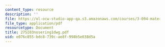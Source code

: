 ```yaml
---
content_type: resource
description: ''
file: https://ol-ocw-studio-app-qa.s3.amazonaws.com/courses/3-094-materials-in-human-experience-spring-2004/e076c855bdc8739cae8f998b5e038d5a_27SI03nosering1dwg.pdf
file_type: application/pdf
resourcetype: Document
title: 27SI03nosering1dwg.pdf
uid: e076c855-bdc8-739c-ae8f-998b5e038d5a
---
```

